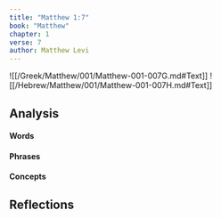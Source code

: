 ```yaml
---
title: "Matthew 1:7"
book: "Matthew"
chapter: 1
verse: 7
author: Matthew Levi
---
```

![[/Greek/Matthew/001/Matthew-001-007G.md#Text]]
![[/Hebrew/Matthew/001/Matthew-001-007H.md#Text]]

## Analysis

#### Words

#### Phrases

#### Concepts

## Reflections
